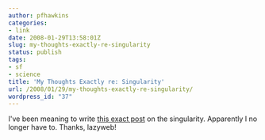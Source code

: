 ```yaml
---
author: pfhawkins
categories:
- link
date: 2008-01-29T13:58:01Z
slug: my-thoughts-exactly-re-singularity
status: publish
tags:
- sf
- science
title: 'My Thoughts Exactly re: Singularity'
url: /2008/01/29/my-thoughts-exactly-re-singularity/
wordpress_id: "37"
---
```


I've been meaning to write [this exact post](https://web.archive.org/web/20140406203245/http://www.booksunderthebridge.com/2008/01/spitting-in-eye-of-technological.html) on the singularity. Apparently I no longer have to.
Thanks, lazyweb!

